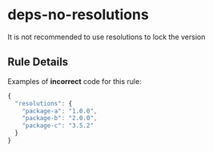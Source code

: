 # deps-no-resolutions

It is not recommended to use resolutions to lock the version

## Rule Details


Examples of **incorrect** code for this rule:

```js
{
  "resolutions": {
    "package-a": "1.0.0",
    "package-b": "2.0.0",
    "package-c": "3.5.2"
  }
}
```
